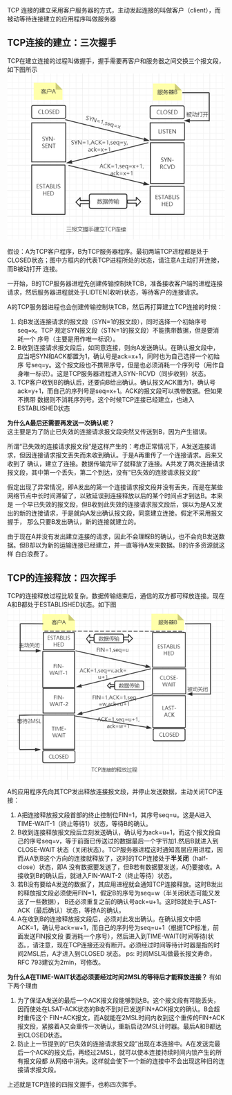 TCP 连接的建立采用客户服务器的方式，主动发起连接的叫做客户（client），而被动等待连接建立的应用程序叫做服务器


## TCP连接的建立：三次握手

TCP在建立连接的过程叫做握手，握手需要再客户和服务器之间交换三个报文段，如下图所示
![](../images/三次握手和四次挥手_images/三次握手.png)

假设：A为TCP客户程序，B为TCP服务器程序。最初两端TCP进程都是处于CLOSED状态；图中方框内的代表TCP进程所处的状态，请注意A主动打开连接，而B被动打开
连接。

一开始，B的TCP服务器进程先创建传输控制块TCB，准备接收客户端的进程连接请求，然后服务器进程就处于LIDTEN(收听)状态，等待客户的连接请求。

A的TCP服务器进程也会创建传输控制块TCB，然后再打算建立TCP连接的时候： 

1. 向B发送连接请求的报文段（SYN=1的报文段），同时选择一个初始序号seq=x。TCP 规定SYN报文段（STN=1的报文段）不能携带数据，但是要消耗一个
   序号（主要是用作唯一标识）。
2. B收到连接请求报文段后，如同意连接，则向A发送确认。在确认报文段中，应当吧SYN和ACK都置为1，确认号是ack=x+1，同时也为自己选择一个初始序
   号seq=y。这个报文段也不携带序号，但是也必须消耗一个序列号（用作自身唯一标识）。这是TCP服务器进程进入SYN-RCVD（同步收到）状态。
3. TCP客户收到B的确认后，还要向B给出确认。确认报文ACK置为1，确认号ack=y+1，而自己的序列号是seq=x+1。ACK的报文段可以携带数据。但如果不携带
数据则不消耗序列号。这个时候TCP连接已经建立，也进入ESTABLISHED状态
   
**为什么A最后还需要再发送一次确认呢？**  
这主要是为了防止已失效的连接请求报文段突然又传送到B，因为产生错误。

所谓“已失效的连接请求报文段”是这样产生的：考虑正常情况下，A发送连接请求，但因连接请求报文丢失而未收到确认。于是A再重传了一个连接请求。后来又收到了
确认，建立了连接。数据传输完毕了就释放了连接。A共发了两次连接请求报文段，其中第一个丢失，第二个到达，没有“已失效的连接请求报文段”

假定出现了异常情况，即A发出的第一个连接请求报文段并没有丢失，而是在某些网络节点中长时间滞留了，以致延误到连接释放以后的某个时间点才到达B。本来是
一个早已失效的报文段，但B收到此失效的连接请求报文段后，误以为是A又发出的新的连接请求，于是就向A发出确认报文段，同意建立连接。假定不采用报文握手，
那么只要B发出确认，新的连接就建立的。

由于现在A并没有发出建立连接的请求，因此不会理睬B的确认，也不会向B发送数据。但B却以为新的运输连接已经建立，并一直等待A发来数据。B的许多资源就这样
白白浪费了。


## TCP的连接释放：四次挥手

TCP的连接释放过程比较复杂。数据传输结束后，通信的双方都可释放连接。现在A和B都处于ESTABLISHED状态。如下图
![](../images/三次握手和四次挥手_images/四次挥手.png)

A的应用程序先向其TCP发出释放连接报文段，并停止发送数据，主动关闭TCP连接：  

1. A把连接释放报文段首部的终止控制位FIN=1，其序号seq=u。这是A进入TIME-WAIT-1（终止等待1）状态，等待B的确认。
2. B收到连接释放报文段后立刻发送确认，确认号为ack=u+1，而这个报文段自己的序号seq=v，等于前面已传送过的数据最后一个字节加1.然后B就进入到CLOSE-WAIT
   状态（关闭状态）。TCP服务器进程这时通知高层应用进程，因而从A到B这个方向的连接就释放了，这时的TCP连接处于**半关闭**（half-close）状态，即A
   没有数据要发送了，但B若有数据要发送，A仍要接收。A接收到B的确认后，就进入FIN-WAIT-2（终止等待）状态。
3. 若B没有要给A发送的数据了，其应用进程就会通知TCP连接释放。这时B发出的释放报文段必须使用FIN=1，假定B的序号为seq=w（半关闭状态可能又发送了一些数据），
B还必须重复之前的确认号ack=u+1。这时B就处于LAST-ACK（最后确认）状态，等待A的确认。  
4. A在收到B的连接释放报文段后，必须对此发出确认。在确认报文中把ACK=1，确认号ack=w+1，而自己的序列号为seq=u+1（根据TCP标准，前面发送FIN报文段
   要消耗一个序号），然后进入到TIME-WAIT(时间等待)状态。，请注意，现在TCP连接还没有断开。必须经过时间等待计时器是指的时间2MSL后，A才进入到CLOSED
   状态。
ps: 时间MSL叫做最长报文寿命，RFC 793建议为2min，可修改。
   
**为什么A在TIME-WAIT状态必须要经过时间2MSL的等待后才能释放连接？** 有如下两个理由

1. 为了保证A发送的最后一个ACK报文段能够到达B。这个报文段有可能丢失，因而使处在LSAT-ACK状态的B收不到对已发送FIN+ACK报文的确认。B会超时重传这个
FIN+ACK报文，而A就能在2MSL时间内收到这个重传的FIN+ACK报文段，紧接着A又会重传一次确认，重新启动2MSL计时器。最后A和B都达到CLOSED状态。
2. 防止上一节提到的“已失效的连接请求报文段”出现在本连接中。A在发送完最后一个ACK的报文后，再经过2MSL，就可以使本连接持续时间内锁产生的所有报文段都
从网络中消失。这样就会使下一个新的连接中不会出现这种旧的连接请求报文段。
   
上述就是TCP连接的四报文握手，也称四次挥手。
